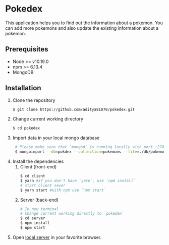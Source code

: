 # Pokedex

This application helps you to find out the information about a pokemon. You can add more pokemons and also update the existing information about a pokemon.

## Prerequisites

- Node >= v10.19.0
- npm >= 6.13.4
- MongoDB

## Installation

1. Clone the repository
   ```bash
   $ git clone https://github.com/aditya81070/pokedex.git
   ```
2. Change current working directory
   ```bash
   $ cd pokedex
   ```
3. Import data in your local mongo database
   ```bash
    # Please make sure that `mongod` is running locally with port :27017
    $ mongoimport --db=pokdex --collection=pokemons --file=./db/pokemons.json
   ```
4. Install the dependencies
   1. Client (front-end)
      ```bash
      $ cd client
      $ yarn #if you don't have `yarn`, use `npm install`
      # start client sever
      $ yarn start #with npm use `npm start`
      ```
   1. Server (back-end)
      ```bash
      # In new terminal
      # Change current working directly to `pokedex`
      $ cd server
      $ npm install
      $ npm start
      ```
5. Open [local server](http://localhost:3000) in your favorite browser.
